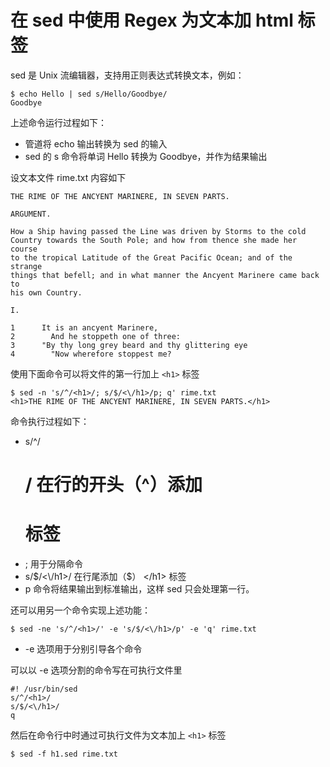 # 在 sed 中使用 Regex 为文本加 html 标签

sed 是 Unix 流编辑器，支持用正则表达式转换文本，例如：

```shell
$ echo Hello | sed s/Hello/Goodbye/
Goodbye
```

上述命令运行过程如下：
- 管道将 echo 输出转换为 sed 的输入
- sed 的 s 命令将单词 Hello 转换为 Goodbye，并作为结果输出

设文本文件 rime.txt 内容如下

```text
THE RIME OF THE ANCYENT MARINERE, IN SEVEN PARTS.

ARGUMENT.

How a Ship having passed the Line was driven by Storms to the cold
Country towards the South Pole; and how from thence she made her course
to the tropical Latitude of the Great Pacific Ocean; and of the strange
things that befell; and in what manner the Ancyent Marinere came back to
his own Country.

I.

1      It is an ancyent Marinere,
2        And he stoppeth one of three:
3      "By thy long grey beard and thy glittering eye
4        "Now wherefore stoppest me?
```

使用下面命令可以将文件的第一行加上 `<h1>` 标签

```shell
$ sed -n 's/^/<h1>/; s/$/<\/h1>/p; q' rime.txt
<h1>THE RIME OF THE ANCYENT MARINERE, IN SEVEN PARTS.</h1>
```
命令执行过程如下：
- s/^/<h1>/ 在行的开头（^）添加 <h1> 标签
- ; 用于分隔命令
- s/$/<\/h1>/ 在行尾添加（$） <\/h1> 标签
- p 命令将结果输出到标准输出，这样 sed 只会处理第一行。

还可以用另一个命令实现上述功能：

```shell
$ sed -ne 's/^/<h1>/' -e 's/$/<\/h1>/p' -e 'q' rime.txt
```
- -e 选项用于分别引导各个命令

可以以 -e 选项分割的命令写在可执行文件里

```text
#! /usr/bin/sed
s/^/<h1>/
s/$/<\/h1>/
q
```

然后在命令行中时通过可执行文件为文本加上 `<h1>` 标签
```shell
$ sed -f h1.sed rime.txt
```

